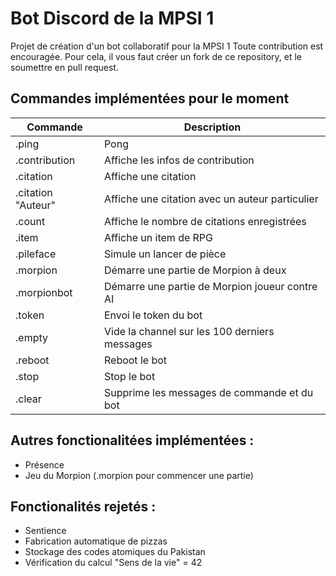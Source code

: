 # Bot Discord de la MPSI 1

Projet de création d'un bot collaboratif pour la MPSI 1
Toute contribution est encouragée.
Pour cela, il vous faut créer un fork de ce repository, et le soumettre en pull request.


## Commandes implémentées pour le moment

| Commande           | Description                                     |
| ------------------ | ----------------------------------------------- |
| .ping              | Pong                                            |
| .contribution      | Affiche les infos de contribution               |
| .citation          | Affiche une citation                            |
| .citation "Auteur" | Affiche une citation avec un auteur particulier |
| .count             | Affiche le nombre de citations enregistrées     |
| .item              | Affiche un item de RPG                          |
| .pileface          | Simule un lancer de pièce                       |
| .morpion           | Démarre une partie de Morpion à deux            |
| .morpionbot        | Démarre une partie de Morpion joueur contre AI  |
| .token             | Envoi le token du bot                           |
| .empty             | Vide la channel sur les 100 derniers messages   |
| .reboot            | Reboot le bot                                   |
| .stop              | Stop le bot                                     |
| .clear             | Supprime les messages de commande et du bot     |

## Autres fonctionalitées implémentées :
 - Présence
 - Jeu du Morpion (.morpion pour commencer une partie)

## Fonctionalités rejetés :
 - Sentience
 - Fabrication automatique de pizzas
 - Stockage des codes atomiques du Pakistan
 - Vérification du calcul "Sens de la vie" = 42